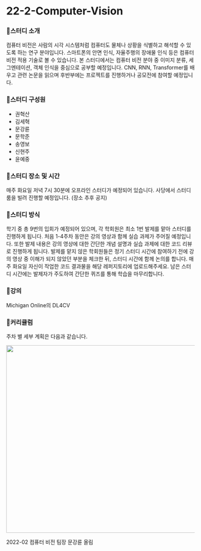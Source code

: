 # 22-2-Computer-Vision

### 🔔스터디 소개

컴퓨터 비전은 사람의 시각 시스템처럼 컴퓨터도 물체나 상황을 식별하고 해석할 수 있도록 하는 연구 분야입니다. 스마트폰의 안면 인식, 자율주행의 장애물 인식 등은 컴퓨터 비전 적용 기술로 볼 수 있습니다. 본 스터디에서는 컴퓨터 비전 분야 중 이미지 분류, 세그멘테이션, 객체 인식을 중심으로 공부할 예정입니다. CNN, RNN, Transformer를 배우고 관련 논문을 읽으며 후반부에는 프로젝트를 진행하거나 공모전에 참여할 예정입니다.

### 🔔스터디 구성원

- 권혁산
- 김세혁
- 문강륜
- 문학준
- 송영보
- 신현주
- 윤예중

### 🔔스터디 장소 및 시간

매주 화요일 저녁 7시 30분에 오프라인 스터디가 예정되어 있습니다. 사당에서 스터디룸을 빌려 진행할 예정입니다. (장소 추후 공지)

### 🔔스터디 방식

학기 중 총 9번의 입회가 예정되어 있으며, 각 학회원은 최소 1번 발제를 맡아 스터디를 진행하게 됩니다. 처음 1-4주차 동안은 강의 영상과 함께 실습 과제가 주어질 예정입니다. 또한 발제 내용은 강의 영상에 대한 간단한 개념 설명과 실습 과제에 대한 코드 리뷰로 진행하게 됩니다. 발제를 맡지 않은 학회원들은 정기 스터디 시간에 참여하기 전에 강의 영상 중 이해가 되지 않았던 부분을 체크한 뒤, 스터디 시간에 함께 논의를 합니다. 매주 화요일 자신이 작업한 코드 결과물을 해당 레퍼지토리에 업로드해주세요. 남은 스터디 시간에는 발제자가 주도하여 간단한 퀴즈를 통해 학습을 마무리합니다.

### 🔔강의

Michigan Online의 DL4CV

### 🔔커리큘럼
주차 별 세부 계획은 다음과 같습니다.

<p align="center">
  <img width="600" height="500" src="https://user-images.githubusercontent.com/74810909/188417158-062a68a8-29c9-4467-995c-ada686556bce.png">
</p>

2022-02 컴퓨터 비전 팀장 문강륜 올림
